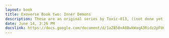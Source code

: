 ```yaml
---
layout: book
title: Exoverse Book two: Inner Demons
description: These are an original series by Toxic-013, ((not done yet, so don't read past book one please))
date: June 14, 3:26 PM
docslink: https://docs.google.com/document/d/1aZ850xA8BwkWaqA3Ridz2pFU6tb1Yq4HFWp3Dm-R_1s/edit?usp=sharing
---
```

